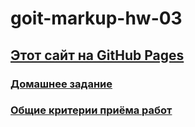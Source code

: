 <h1>goit-markup-hw-03</h1>

<a href="https://xdpiqbx.github.io/goit-markup-hw-03/"><h2>Этот сайт на GitHub Pages</h2></a>

<a href="https://github.com/goitacademy/html-css-homework/blob/master/03-flexbox.md"><h3>Домашнее задание</h3></a>

<a href="https://github.com/goitacademy/html-css-homework/blob/master/criteria.md"><h3>Общие критерии приёма работ</h3></a>
